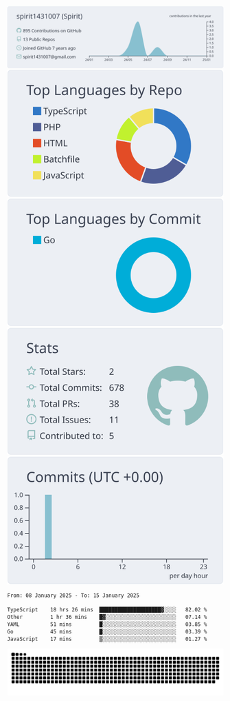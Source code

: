 [![](https://raw.githubusercontent.com/spirit1431007/spirit1431007/master/profile-summary-card-output/nord_bright/0-profile-details.svg)](https://git.io/spiritx)
[![](https://raw.githubusercontent.com/spirit1431007/spirit1431007/master/profile-summary-card-output/nord_bright/1-repos-per-language.svg)](https://git.io/spiritx) [![](https://raw.githubusercontent.com/spirit1431007/spirit1431007/master/profile-summary-card-output/nord_bright/2-most-commit-language.svg)](https://git.io/spiritx)
[![](https://raw.githubusercontent.com/spirit1431007/spirit1431007/master/profile-summary-card-output/nord_bright/3-stats.svg)](https://git.io/spiritx) [![](https://raw.githubusercontent.com/spirit1431007/spirit1431007/master/profile-summary-card-output/nord_bright/4-productive-time.svg)](https://git.io/spiritx)

<!--START_SECTION:waka-->

```txt
From: 08 January 2025 - To: 15 January 2025

TypeScript    18 hrs 26 mins  ████████████████████▓░░░░   82.02 %
Other         1 hr 36 mins    █▓░░░░░░░░░░░░░░░░░░░░░░░   07.14 %
YAML          51 mins         █░░░░░░░░░░░░░░░░░░░░░░░░   03.85 %
Go            45 mins         █░░░░░░░░░░░░░░░░░░░░░░░░   03.39 %
JavaScript    17 mins         ▒░░░░░░░░░░░░░░░░░░░░░░░░   01.27 %
```

<!--END_SECTION:waka-->

![contribution](https://github.com/spirit1431007/spirit1431007/blob/output/github-contribution-grid-snake.svg)
